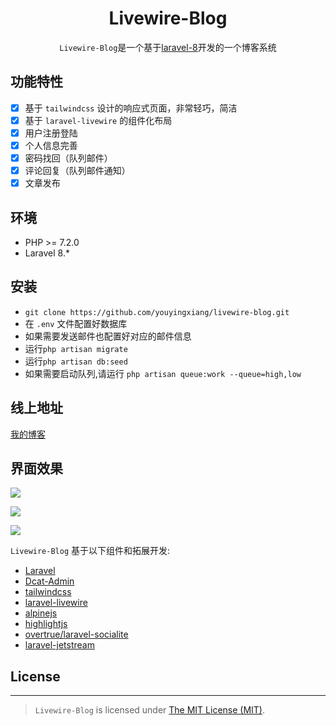 <h1 align="center"> Livewire-Blog </h1>
<p align="center"><code>Livewire-Blog</code>是一个基于<a href="https://learnku.com/docs/laravel/8.x" target="_blank">laravel-8</a>开发的一个博客系统</p>

## 功能特性
- [x] 基于 `tailwindcss` 设计的响应式页面，非常轻巧，简洁
- [x] 基于 `laravel-livewire` 的组件化布局
- [x] 用户注册登陆
- [x] 个人信息完善
- [x] 密码找回（队列邮件）
- [x] 评论回复（队列邮件通知）
- [x] 文章发布

## 环境
 - PHP >= 7.2.0
 - Laravel 8.* 
 
## 安装
 
- ```git clone https://github.com/youyingxiang/livewire-blog.git```
- 在 `.env` 文件配置好数据库
- 如果需要发送邮件也配置好对应的邮件信息
- 运行```php artisan migrate ```
- 运行```php artisan db:seed```
- 如果需要启动队列,请运行 ```php artisan queue:work --queue=high,low```

## 线上地址
[我的博客](https://blog.you-tang.com/) 

## 界面效果
![](https://cdn.learnku.com/uploads/images/202010/09/43464/V7XX6ccZqp.png!large)

![](https://cdn.learnku.com/uploads/images/202010/09/43464/DyUDznuBWF.png!large)

![](https://cdn.learnku.com/uploads/images/202010/09/43464/OglgUzw9Hy.png!large)

`Livewire-Blog` 基于以下组件和拓展开发:

+ [Laravel](https://laravel.com/)
+ [Dcat-Admin](http://www.dcatadmin.com/docs/master/introduction.html)
+ [tailwindcss](https://tailwindcss.com/)
+ [laravel-livewire](https://laravel-livewire.com/)
+ [alpinejs](https://github.com/alpinejs/alpine/)
+ [highlightjs](https://highlightjs.org/)
+ [overtrue/laravel-socialite](https://github.com/overtrue/laravel-socialite)
+ [laravel-jetstream](https://jetstream.laravel.com/)

## License
------------
>`Livewire-Blog` is licensed under [The MIT License (MIT)](LICENSE).
